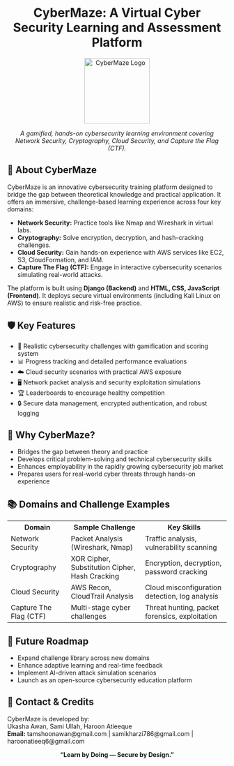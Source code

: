 <h1 align="center">CyberMaze: A Virtual Cyber Security Learning and Assessment Platform</h1>

<p align="center">
  <img src="https://your-image-link-here" alt="CyberMaze Logo" width="150"/>
</p>

<p align="center">
  <i>A gamified, hands-on cybersecurity learning environment covering Network Security, Cryptography, Cloud Security, and Capture the Flag (CTF).</i>
</p>

<h2>🚀 About CyberMaze</h2>

<p>
CyberMaze is an innovative cybersecurity training platform designed to bridge the gap between theoretical knowledge and practical application. It offers an immersive, challenge-based learning experience across four key domains:
</p>

<ul>
  <li><strong>Network Security:</strong> Practice tools like Nmap and Wireshark in virtual labs.</li>
  <li><strong>Cryptography:</strong> Solve encryption, decryption, and hash-cracking challenges.</li>
  <li><strong>Cloud Security:</strong> Gain hands-on experience with AWS services like EC2, S3, CloudFormation, and IAM.</li>
  <li><strong>Capture The Flag (CTF):</strong> Engage in interactive cybersecurity scenarios simulating real-world attacks.</li>
</ul>

<p>
The platform is built using <strong>Django (Backend)</strong> and <strong>HTML, CSS, JavaScript (Frontend)</strong>. It deploys secure virtual environments (including Kali Linux on AWS) to ensure realistic and risk-free practice.
</p>

<h2>🛡️ Key Features</h2>

<ul>
  <li>🔐 Realistic cybersecurity challenges with gamification and scoring system</li>
  <li>📊 Progress tracking and detailed performance evaluations</li>
  <li>☁️ Cloud security scenarios with practical AWS exposure</li>
  <li>🖥️ Network packet analysis and security exploitation simulations</li>
  <li>🏆 Leaderboards to encourage healthy competition</li>
  <li>🔒 Secure data management, encrypted authentication, and robust logging</li>
</ul>

<h2>🎯 Why CyberMaze?</h2>

<ul>
  <li>Bridges the gap between theory and practice</li>
  <li>Develops critical problem-solving and technical cybersecurity skills</li>
  <li>Enhances employability in the rapidly growing cybersecurity job market</li>
  <li>Prepares users for real-world cyber threats through hands-on experience</li>
</ul>

<h2>📚 Domains and Challenge Examples</h2>

<table>
  <tr>
    <th>Domain</th>
    <th>Sample Challenge</th>
    <th>Key Skills</th>
  </tr>
  <tr>
    <td>Network Security</td>
    <td>Packet Analysis (Wireshark, Nmap)</td>
    <td>Traffic analysis, vulnerability scanning</td>
  </tr>
  <tr>
    <td>Cryptography</td>
    <td>XOR Cipher, Substitution Cipher, Hash Cracking</td>
    <td>Encryption, decryption, password cracking</td>
  </tr>
  <tr>
    <td>Cloud Security</td>
    <td>AWS Recon, CloudTrail Analysis</td>
    <td>Cloud misconfiguration detection, log analysis</td>
  </tr>
  <tr>
    <td>Capture The Flag (CTF)</td>
    <td>Multi-stage cyber challenges</td>
    <td>Threat hunting, packet forensics, exploitation</td>
  </tr>
</table>

<h2>📝 Future Roadmap</h2>

<ul>
  <li>Expand challenge library across new domains</li>
  <li>Enhance adaptive learning and real-time feedback</li>
  <li>Implement AI-driven attack simulation scenarios</li>
  <li>Launch as an open-source cybersecurity education platform</li>
</ul>

<h2>📩 Contact & Credits</h2>

<p>
CyberMaze is developed by: <br>
Ukasha Awan, Sami Ullah, Haroon Atieeque <br>
<b>Email:</b> tamshoonawan@gmail.com | samikharzi786@gmail.com | haroonatieeq6@gmail.com
</p>

<p align="center">
  <strong>“Learn by Doing — Secure by Design.”</strong>
</p>
